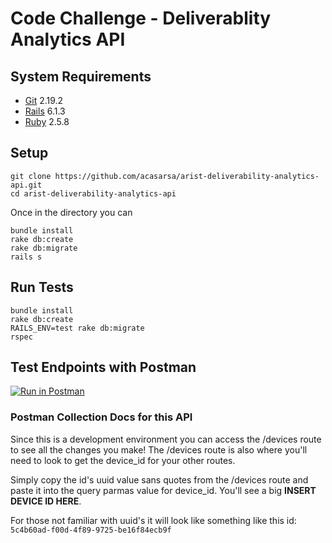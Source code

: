 # Code Challenge - Deliverablity Analytics API

## System Requirements
- [Git](https://git-scm.com/) 2.19.2
- [Rails](https://github.com/rails/rails) 6.1.3
- [Ruby](https://github.com/ruby/ruby) 2.5.8

## Setup 
```
git clone https://github.com/acasarsa/arist-deliverability-analytics-api.git
cd arist-deliverability-analytics-api
```
Once in the directory you can 
```
bundle install
rake db:create
rake db:migrate
rails s
```
## Run Tests

``` 
bundle install
rake db:create
RAILS_ENV=test rake db:migrate
rspec

```

## Test Endpoints with Postman 
[![Run in Postman](https://run.pstmn.io/button.svg)](https://app.getpostman.com/run-collection/35cf2cc993f6d1f29e89)

### Postman Collection Docs for this API

Since this is a development environment you can access the /devices route to see all the changes you make! The /devices route is also where you'll need to look to get the device_id for your other routes. 

Simply copy the id's uuid value sans quotes from the /devices route and paste it into the query parmas value for device_id. You'll see a big **INSERT DEVICE ID HERE**. 

For those not familiar with uuid's it will look like something like this id: `5c4b60ad-f00d-4f89-9725-be16f84ecb9f`

